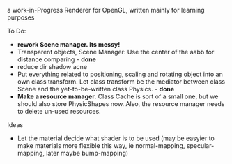 a work-in-Progress Renderer for OpenGL, written mainly for learning purposes

To Do:
<ul>
<li><b>rework Scene manager. Its messy! </b></li>
<li>Transparent objects, Scene Manager: Use the center of the aabb for distance comparing - <b>done</b></li>
<li>reduce dir shadow acne</li>
<li>Put everything related to positioning, scaling and rotating object into an own class transform. Let class transform be the mediator between class Scene and the yet-to-be-written class Physics. - <b>done</b></li>
<li><b>Make a resource manager.</b> Class Cache is sort of a small one, but we should also store PhysicShapes now. Also, the
resource manager needs to delete un-used resources. </li>
</ul>

Ideas
<ul>
<li>Let the material decide what shader is to be used (may be easyier to make materials more flexible this way, ie normal-mapping, specular-mapping, later maybe bump-mapping)</li>
</ul>


